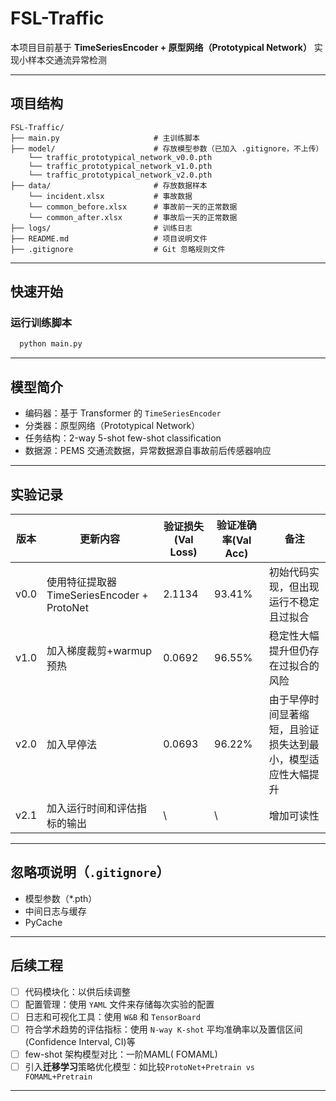 
# FSL-Traffic

本项目目前基于 **TimeSeriesEncoder + 原型网络（Prototypical Network）** 实现小样本交通流异常检测

---

##  项目结构

```
FSL-Traffic/
├── main.py                     # 主训练脚本
├── model/                      # 存放模型参数（已加入 .gitignore，不上传）
    └── traffic_prototypical_network_v0.0.pth
    └── traffic_prototypical_network_v1.0.pth
    └── traffic_prototypical_network_v2.0.pth
├── data/                       # 存放数据样本
    └── incident.xlsx           # 事故数据
    └── common_before.xlsx      # 事故前一天的正常数据
    └── common_after.xlsx       # 事故后一天的正常数据
├── logs/                       # 训练日志
├── README.md                   # 项目说明文件
├── .gitignore                  # Git 忽略规则文件
```

---

##  快速开始


### 运行训练脚本

```bash
  python main.py
```

---

##  模型简介

- 编码器：基于 Transformer 的 `TimeSeriesEncoder`
- 分类器：原型网络（Prototypical Network）
- 任务结构：2-way 5-shot few-shot classification
- 数据源：PEMS 交通流数据，异常数据源自事故前后传感器响应

---

##  实验记录

| 版本 | 更新内容 | 验证损失(Val Loss)  | 验证准确率(Val Acc) | 备注 |
|------|------------|------|------|------|
| v0.0 | 使用特征提取器TimeSeriesEncoder + ProtoNet | 2.1134 | 93.41% | 初始代码实现，但出现运行不稳定且过拟合 |
| v1.0 | 加入梯度裁剪+warmup预热 | 0.0692 | 96.55% | 稳定性大幅提升但仍存在过拟合的风险 |
| v2.0 | 加入早停法 | 0.0693 | 96.22% | 由于早停时间显著缩短，且验证损失达到最小，模型适应性大幅提升 |
| v2.1 | 加入运行时间和评估指标的输出 | \ | \ | 增加可读性 |

---

##  忽略项说明（`.gitignore`）

- 模型参数（*.pth）
- 中间日志与缓存
- PyCache

---

##  后续工程

- [ ] 代码模块化：以供后续调整
- [ ] 配置管理：使用 `YAML` 文件来存储每次实验的配置
- [ ] 日志和可视化工具：使用 `W&B` 和 `TensorBoard`
- [ ] 符合学术趋势的评估指标：使用 `N-way K-shot` 平均准确率以及置信区间 (Confidence Interval, CI)等
- [ ] few-shot 架构模型对比：一阶MAML( FOMAML)
- [ ] 引入**迁移学习**策略优化模型：如比较`ProtoNet+Pretrain vs FOMAML+Pretrain`

---
